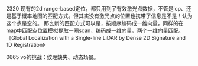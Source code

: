 2320
现有的2d range-based定位，都只用到了有效激光点数据，不管是icp、还是基于概率地图的匹配方式。但其实没有激光点的位置也携带了信息是不是！认为这个点是空的。
那么新的匹配方式可以是，按顺序编码成一维向量，同样的在map中匹配点位置模拟提取一圈scan，编码成一维向量。两个一维向量匹配。
《Global Localization with a Single-line LiDAR by Dense 2D Signature and 1D Registration》

0665
vo的挑战：纹理缺失、动态场景。